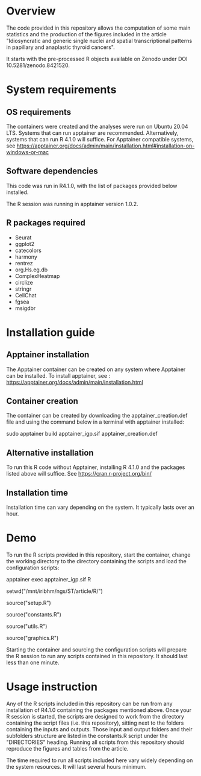 # Overview
The code provided in this repository allows the computation of some main statistics and the production of the figures included in the article "Idiosyncratic and generic single nuclei and spatial transcriptional patterns in papillary and anaplastic thyroid cancers".

It starts with the pre-processed R objects available on Zenodo under DOI 10.5281/zenodo.8421520.

# System requirements
## OS requirements
The containers were created and the analyses were run on Ubuntu 20.04 LTS. Systems that can run apptainer are recommended. Alternatively, systems that can run R 4.1.0 will suffice. For Apptainer compatible systems, see https://apptainer.org/docs/admin/main/installation.html#installation-on-windows-or-mac
## Software dependencies
This code was run in R4.1.0, with the list of packages provided below installed.

The R session was running in apptainer version 1.0.2.
## R packages required
* Seurat
* ggplot2
* catecolors
* harmony
* rentrez
* org.Hs.eg.db
* ComplexHeatmap
* circlize
* stringr
* CellChat
* fgsea
* msigdbr


# Installation guide
## Apptainer installation
The Apptainer container can be created on any system where Apptainer can be installed. To install apptainer, see : https://apptainer.org/docs/admin/main/installation.html
## Container creation
The container can be created by downloading the apptainer_creation.def file and using the command below in a terminal with apptainer installed:

sudo apptainer build apptainer_igp.sif apptainer_creation.def

## Alternative installation
To run this R code without Apptainer, installing R 4.1.0 and the packages listed above will suffice. See https://cran.r-project.org/bin/
## Installation time
Installation time can vary depending on the system. It typically lasts over an hour.

# Demo
To run the R scripts provided in this repository, start the container, change the working directory to the directory containing the scripts and load the configuration scripts:

apptainer exec apptainer_igp.sif R

setwd("/mnt/iribhm/ngs/ST/article/R/")

source("setup.R")

source("constants.R")

source("utils.R")

source("graphics.R")

Starting the container and sourcing the configuration scripts will prepare the R session to run any scripts contained in this repository. It should last less than one minute. 

# Usage instruction
Any of the R scripts included in this repository can be run from any installation of R4.1.0 containing the packages mentioned above. Once your R session is started, the scripts are designed to work from the directory containing the script files (i.e. this repository), sitting next to the folders containing the inputs and outputs. Those input and output folders and their subfolders structure are listed in the constants.R script under the "DIRECTORIES" heading. Running all scripts from this repository should reproduce the figures and tables from the article.

The time required to run all scripts included here vary widely depending on the system resources. It will last several hours minimum.
